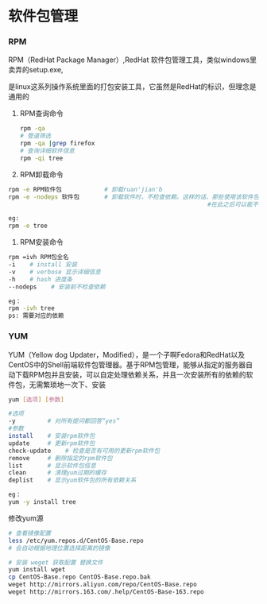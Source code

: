 # 软件包管理

### RPM

RPM（RedHat Package Manager）,RedHat 软件包管理工具，类似windows里卖弄的setup.exe,

是linux这系列操作系统里面的打包安装工具，它虽然是RedHat的标识，但理念是通用的

1. RPM查询命令
    
    ```bash
    rpm -qa
    # 管道筛选
    rpm -qa |grep firefox
    # 查询详细软件信息
    rpm -qi tree
    ```
    
2. RPM卸载命令

```bash
rpm -e RPM软件包            # 卸载ruan'jian'b
rpm -e -nodeps 软件包       # 卸载软件时，不检查依赖。这样的话，那些使用该软件包的软件
														#在此之后可以能不能正常工作了

eg:
rpm -e tree
```

1. RPM安装命令

```bash
rpm =ivh RPM包全名
-i    # install 安装
-v    # verbose 显示详细信息
-h    # hash 进度条
--nodeps    # 安装前不检查依赖

eg：
rpm -ivh tree 
ps: 需要对应的依赖
```

### YUM

YUM（Yellow dog Updater，Modified），是一个子啊Fedora和RedHat以及CentOS中的Shell前端软件包管理器。基于RPM包管理，能够从指定的服务器自动下载RPM包并且安装，可以自定处理依赖关系，并且一次安装所有的依赖的软件包，无需繁琐地一次下、安装

```bash
yum [选项] [参数]

#选项
-y         # 对所有提问都回答“yes”
#参数
install    # 安装rpm软件包
update     # 更新rpm软件包
check-update    # 检查是否有可用的更新rpm软件包
remove     # 删除指定的rpm软件包
list       # 显示软件包信息
clean      # 清理yum过期的缓存
deplist    # 显示yum软件包的所有依赖关系

eg：
yum -y install tree
```

修改yum源

```bash
# 查看镜像配置
less /etc/yum.repos.d/CentOS-Base.repo
# 会自动根据地理位置选择距离的镜像

# 安装 weget 获取配置 替换文件
yum install wget
cp CentOS-Base.repo CentOS-Base.repo.bak
weget http://mirrors.aliyun.com/repo/CentOS-Base.repo
weget http://mirrors.163.com/.help/CentOS-Base-163.repo
```